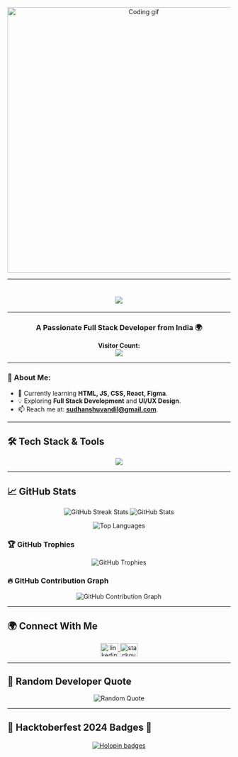 <p align="center">
  <img src="https://repository-images.githubusercontent.com/588181932/e36ec678-7984-4cdd-8e4c-a3932772ff8e" alt="Coding gif" width="600">
</p>

---
<h1 align="center">
  <a href="https://git.io/typing-svg">
    <img src="https://readme-typing-svg.herokuapp.com/?lines=Hello,+👋;This+is+Avni😊🌸🌳....;Nice+to+meet+you!&center=true&size=30">
  </a>
</h1>

---

<h3 align="center">A Passionate Full Stack Developer from India 🌍</h3>

<p align="center"> 
  <strong>Visitor Count:</strong><br>
  <img src="https://profile-counter.glitch.me/AVNI-THEEXPLORER/count.svg" />
</p>

---

### 🚀 About Me:
- 🌱 Currently learning **HTML, JS, CSS, React, Figma**.
- 💡 Exploring **Full Stack Development** and **UI/UX Design**.
- 📫 Reach me at: **sudhanshuvandil@gmail.com**.

---

## 🛠 Tech Stack & Tools

<p align="center">
  <img src="https://skillicons.dev/icons?i=html,css,js,react,figma,bootstrap,nodejs,mongodb,mysql,java,python,git,github,linux,docker" />
</p>

---

## 📈 GitHub Stats
<p align="center">
  <img src="https://github-readme-streak-stats.herokuapp.com/?user=AVNI-THEEXPLORER&theme=react" alt="GitHub Streak Stats" />
  <img src="https://github-readme-stats.vercel.app/api?username=AVNI-THEEXPLORER&show_icons=true&locale=en&theme=react" alt="GitHub Stats" />
</p>

<p align="center">
  <img src="https://github-readme-stats.vercel.app/api/top-langs?username=AVNI-THEEXPLORER&show_icons=true&locale=en&layout=compact&theme=react" alt="Top Languages" />
</p>

### 🏆 GitHub Trophies
<p align="center">
  <img src="https://github-profile-trophy.vercel.app/?username=AVNI-THEEXPLORER&theme=onestar&margin-w=10" alt="GitHub Trophies">
</p>

### 🔥 GitHub Contribution Graph
<p align="center">
  <img src="https://github-readme-activity-graph.vercel.app/graph?username=AVNI-THEEXPLORER&bg_color=1a1b27&color=00e1ff&line=00e1ff&point=00e1ff&area=true&hide_border=true" alt="GitHub Contribution Graph" />
</p>

---

## 🌍 Connect With Me

<p align="center">
<a href="https://linkedin.com/in/avnisharma1705" target="blank">
  <img align="center" src="https://raw.githubusercontent.com/rahuldkjain/github-profile-readme-generator/master/src/images/icons/Social/linked-in-alt.svg" alt="linkedin" height="30" width="40" />
</a>
<a href="https://stackoverflow.com/users/28238580/avni-sharma" target="blank">
  <img align="center" src="https://raw.githubusercontent.com/rahuldkjain/github-profile-readme-generator/master/src/images/icons/Social/stack-overflow.svg" alt="stackoverflow" height="30" width="40" />
</a>
</p>

---

## 🎯 Random Developer Quote
<p align="center">
  <img src="https://quotes-github-readme.vercel.app/api?type=horizontal&theme=react" alt="Random Quote">
</p>

---

## 🎃 Hacktoberfest 2024 Badges 🥇
<div align="center" style="margin-top: 20px;">
  <a href="https://holopin.io/@avni_theexplorer">
    <img src="https://holopin.me/avni_theexplorer" alt="Holopin badges" />
  </a>
</div>

